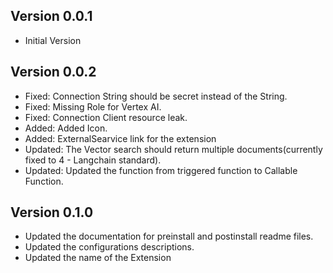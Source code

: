 ## Version 0.0.1
- Initial Version

## Version 0.0.2
- Fixed: Connection String should be secret instead of the String.
- Fixed: Missing Role for Vertex AI.
- Fixed: Connection Client resource leak.
- Added: Added Icon.
- Added: ExternalSearvice link for the extension
- Updated: The Vector search should return multiple documents(currently fixed to 4 - Langchain standard).
- Updated: Updated the function from triggered function to Callable Function.

## Version 0.1.0

- Updated the documentation for preinstall and postinstall readme files.
- Updated the configurations descriptions.
- Updated the name of the Extension